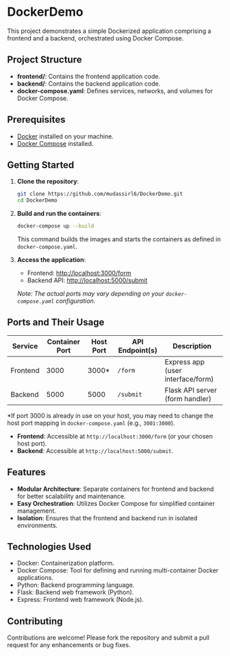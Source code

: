 # DockerDemo

This project demonstrates a simple Dockerized application comprising a frontend and a backend, orchestrated using Docker Compose.

## Project Structure

* **frontend/**: Contains the frontend application code.
* **backend/**: Contains the backend application code.
* **docker-compose.yaml**: Defines services, networks, and volumes for Docker Compose.

## Prerequisites

* [Docker](https://www.docker.com/get-started) installed on your machine.
* [Docker Compose](https://docs.docker.com/compose/install/) installed.

## Getting Started

1. **Clone the repository**:

   ```bash
   git clone https://github.com/mudassirl6/DockerDemo.git
   cd DockerDemo
   ```

2. **Build and run the containers**:

   ```bash
   docker-compose up --build
   ```

   This command builds the images and starts the containers as defined in `docker-compose.yaml`.

3. **Access the application**:

   * Frontend: [http://localhost:3000/form](http://localhost:3000/form)
   * Backend API: [http://localhost:5000/submit](http://localhost:5000/submit)

   *Note: The actual ports may vary depending on your `docker-compose.yaml` configuration.*

## Ports and Their Usage

| Service   | Container Port | Host Port | API Endpoint(s)         | Description                        |
|-----------|---------------|-----------|-------------------------|------------------------------------|
| Frontend  | 3000          | 3000*     | `/form`                 | Express app (user interface/form)  |
| Backend   | 5000          | 5000      | `/submit`               | Flask API server (form handler)    |

*If port 3000 is already in use on your host, you may need to change the host port mapping in `docker-compose.yaml` (e.g., `3001:3000`).

* **Frontend**: Accessible at `http://localhost:3000/form` (or your chosen host port).
* **Backend**: Accessible at `http://localhost:5000/submit`.

## Features

* **Modular Architecture**: Separate containers for frontend and backend for better scalability and maintenance.
* **Easy Orchestration**: Utilizes Docker Compose for simplified container management.
* **Isolation**: Ensures that the frontend and backend run in isolated environments.

## Technologies Used

* Docker: Containerization platform.
* Docker Compose: Tool for defining and running multi-container Docker applications.
* Python: Backend programming language.
* Flask: Backend web framework (Python).
* Express: Frontend web framework (Node.js).

## Contributing

Contributions are welcome! Please fork the repository and submit a pull request for any enhancements or bug fixes.

